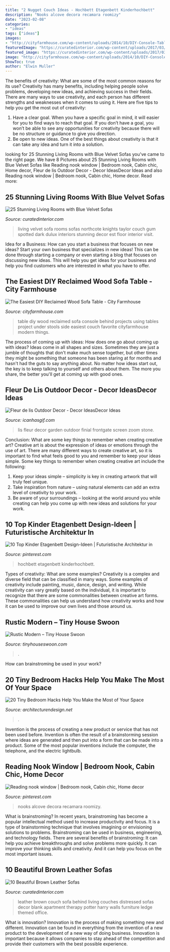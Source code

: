 ```yaml
---
title: "2 Nugget Couch Ideas - Hochbett Etagenbett Kinderhochbett"
description: "Nooks alcove decora recamara roomizy"
date: "2023-02-08"
categories:
- "ideas"
tags: ["ideas"]
images:
- "http://cityfarmhouse.com/wp-content/uploads/2014/10/DIY-Console-Table-Using-Reclaimed-Wood-682x1024.jpg"
featuredImage: "https://curatedinterior.com/wp-content/uploads/2017/03/Distressed-brown-leather-couch-against-white-wall.jpg"
featured_image: "https://curatedinterior.com/wp-content/uploads/2017/03/Distressed-brown-leather-couch-against-white-wall.jpg"
image: "http://cityfarmhouse.com/wp-content/uploads/2014/10/DIY-Console-Table-Using-Reclaimed-Wood-682x1024.jpg"
ShowToc: true
author: "Elwin Muller"
---
```



The benefits of creativity: What are some of the most common reasons for its use?
Creativity has many benefits, including helping people solve problems, developing new ideas, and achieving success in their fields. There are many ways to use creativity, and each person has different strengths and weaknesses when it comes to using it. Here are five tips to help you get the most out of creativity: 
1. Have a clear goal. When you have a specific goal in mind, it will easier for you to find ways to reach that goal. If you don’t have a goal, you won’t be able to see any opportunities for creativity because there will be no structure or guidance to give you direction. 
2. Be open to new ideas. One of the best things about creativity is that it can take any idea and turn it into a solution.

	

		
looking for 25 Stunning Living Rooms with Blue Velvet Sofas you've came to the right page. We have 8 Pictures about 25 Stunning Living Rooms with Blue Velvet Sofas like Reading nook window | Bedroom nook, Cabin chic, Home decor, Fleur de lis Outdoor Decor - Decor IdeasDecor Ideas and also Reading nook window | Bedroom nook, Cabin chic, Home decor. Read more:
		
    
## 25 Stunning Living Rooms With Blue Velvet Sofas

<img loading=lazy src="http://curatedinterior.com/wp-content/uploads/2016/11/Blue-Velvet-Sofa-via-Taylor-Knights.jpg" onerror="this.onerror=null;this.src='https://tse4.mm.bing.net/th?id=OIP.RFjqD1p7vK3ishRhwN1KHAHaKA&amp;pid=15.1';" alt="25 Stunning Living Rooms with Blue Velvet Sofas">

_Source: curatedinterior.com_

>living velvet sofa rooms sofas northcote knights taylor couch gum spotted dark dulux interiors stunning decor est floor interior visit. 

	

Idea for a Business: How can you start a business that focuses on new ideas?
Start your own business that specializes in new ideas! This can be done through starting a company or even starting a blog that focuses on discussing new ideas. This will help you get ideas for your business and help you find customers who are interested in what you have to offer.

    
## The Easiest DIY Reclaimed Wood Sofa Table - City Farmhouse

<img loading=lazy src="http://cityfarmhouse.com/wp-content/uploads/2014/10/DIY-Console-Table-Using-Reclaimed-Wood-682x1024.jpg" onerror="this.onerror=null;this.src='https://tse3.mm.bing.net/th?id=OIP.XOyopueMsFyXgcKxWAjy0QHaLH&amp;pid=15.1';" alt="The Easiest DIY Reclaimed Wood Sofa Table - City Farmhouse">

_Source: cityfarmhouse.com_

>table diy wood reclaimed sofa console behind projects using tables project under stools side easiest couch favorite cityfarmhouse modern things. 

	

The process of coming up with ideas: How does one go about coming up with ideas?
Ideas come in all shapes and sizes. Sometimes they are just a jumble of thoughts that don't make much sense together, but other times they might be something that someone has been staring at for months and hasn't had the guts to say anything about. 
No matter how ideas start out, the key is to keep talking to yourself and others about them. The more you share, the better you'll get at coming up with good ones.

    
## Fleur De Lis Outdoor Decor - Decor IdeasDecor Ideas

<img loading=lazy src="https://www.icanhasgif.com/wp-content/uploads/2014/11/Fleur-de-lis-Outdoor-Decor.jpg" onerror="this.onerror=null;this.src='https://tse1.mm.bing.net/th?id=OIP.28om8rTFTosvaBaXJeTCOQHaHa&amp;pid=15.1';" alt="Fleur de lis Outdoor Decor - Decor IdeasDecor Ideas">

_Source: icanhasgif.com_

>lis fleur decor garden outdoor finial frontgate screen zoom stone. 

	

Conclusion: What are some key things to remember when creating creative art?
Creative art is about the expression of ideas or emotions through the use of art. There are many different ways to create creative art, so it is important to find what feels good to you and remember to keep your ideas simple. Some key things to remember when creating creative art include the following:
1. Keep your ideas simple – simplicity is key in creating artwork that will truly feel unique.
2. Take inspiration from nature – using natural elements can add an extra level of creativity to your work.
3. Be aware of your surroundings – looking at the world around you while creating can help you come up with new ideas and solutions for your work.

    
## 10 Top Kinder Etagenbett Design-Ideen | Futuristische Architektur In

<img loading=lazy src="https://i.pinimg.com/736x/87/a9/95/87a995bf40dcb354bd27d88e8a204676.jpg" onerror="this.onerror=null;this.src='https://tse1.mm.bing.net/th?id=OIP.vMxbKlpbUsHN50-mLKGBiQHaJ7&amp;pid=15.1';" alt="10 Top Kinder Etagenbett Design-Ideen | Futuristische Architektur in">

_Source: pinterest.com_

>hochbett etagenbett kinderhochbett. 

	

Types of creativity: What are some examples?
Creativity is a complex and diverse field that can be classified in many ways. Some examples of creativity include painting, music, dance, design, and writing. While creativity can vary greatly based on the individual, it is important to recognize that there are some commonalities between creative art forms. These commonalities can help us understand how creativity works and how it can be used to improve our own lives and those around us.

    
## Rustic Modern – Tiny House Swoon

<img loading=lazy src="https://tinyhouseswoon.com/wp-content/uploads/2017/09/rustic-modern-tiny-house-3.jpeg" onerror="this.onerror=null;this.src='https://tse2.mm.bing.net/th?id=OIP.8-UM6ZwBznDdmeuCLHBQcwHaLI&amp;pid=15.1';" alt="Rustic Modern – Tiny House Swoon">

_Source: tinyhouseswoon.com_

>. 

	

How can brainstroming be used in your work?
 

    
## 20 Tiny Bedroom Hacks Help You Make The Most Of Your Space

<img loading=lazy src="https://cdn.architecturendesign.net/wp-content/uploads/2014/09/brilliant-ideas-for-tiny-bedroom-2.jpg" onerror="this.onerror=null;this.src='https://tse1.mm.bing.net/th?id=OIP.Tt3yy7CEllUhv1GXsDmaTgHaJ4&amp;pid=15.1';" alt="20 Tiny Bedroom Hacks Help You Make the Most of Your Space">

_Source: architecturendesign.net_

>. 

	

Invention is the process of creating a new product or service that has not been used before. Invention is often the result of a brainstorming session where ideas are generated and then put into a form that can be made into a product. Some of the most popular inventions include the computer, the telephone, and the electric lightbulb.

    
## Reading Nook Window | Bedroom Nook, Cabin Chic, Home Decor

<img loading=lazy src="https://i.pinimg.com/736x/ae/35/fc/ae35fc80648a8799b852c6ed8bab0d73.jpg" onerror="this.onerror=null;this.src='https://tse4.mm.bing.net/th?id=OIP.iS4IspsLmVwcIsjDdnPBuQHaKV&amp;pid=15.1';" alt="Reading nook window | Bedroom nook, Cabin chic, Home decor">

_Source: pinterest.com_

>nooks alcove decora recamara roomizy. 

	

What is brainstroming?
In recent years, brainstroming has become a popular intellectual method used to increase productivity and focus. It is a type of brainstorming technique that involves imagining or envisioning solutions to problems. Brainstroming can be used in business, engineering, and technology fields.
There are several benefits of brainstroming: It can help you achieve breakthroughs and solve problems more quickly. It can improve your thinking skills and creativity. And it can help you focus on the most important issues.

    
## 10 Beautiful Brown Leather Sofas

<img loading=lazy src="https://curatedinterior.com/wp-content/uploads/2017/03/Distressed-brown-leather-couch-against-white-wall.jpg" onerror="this.onerror=null;this.src='https://tse1.mm.bing.net/th?id=OIP.E9F1y05QhCLfajWLQq3hVwHaJ3&amp;pid=15.1';" alt="10 Beautiful Brown Leather Sofas">

_Source: curatedinterior.com_

>leather brown couch sofa behind living couches distressed sofas decor blank apartment therapy potter harry walls furniture ledge themed office. 

	

What is innovation?
Innovation is the process of making something new and different. Innovation can be found in everything from the invention of a new product to the development of a new way of doing business. Innovation is important because it allows companies to stay ahead of the competition and provide their customers with the best possible experience.

